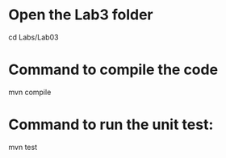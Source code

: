# Open the Lab3 folder
cd Labs/Lab03

# Command to compile the code 
mvn compile 

# Command to run the unit test:
mvn test